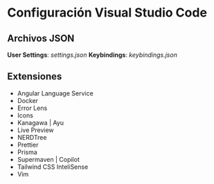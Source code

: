 # Configuración Visual Studio Code

## Archivos JSON

__User Settings__: *settings.json*
__Keybindings__: *keybindings.json*

## Extensiones

- Angular Language Service
- Docker
- Error Lens
- Icons
- Kanagawa | Ayu
- Live Preview
- NERDTree
- Prettier
- Prisma
- Supermaven | Copilot
- Tailwind CSS InteliSense
- Vim